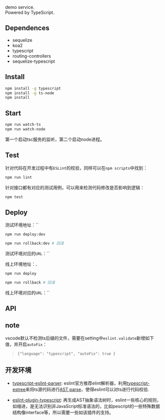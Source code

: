 demo service.  
Powered by TypeScript.

## Dependences

- sequelize
- koa2
- typescript
- routing-controllers
- sequelize-typescript

## Install

```bash
npm install -g typescript
npm install -g ts-node
npm install
```

## Start

```bash
npm run watch-ts
npm run watch-node
```

第一个启动tsc服务的监听，第二个启动node进程。 

## Test

针对代码在开发过程中有`ESLint`的校验，同样可以在`npm scripts`中找到：
```bash
npm run lint
```

针对接口都有对应的测试用例，可以用来检测代码修改是否影响到逻辑：
```bash
npm test
```

## Deploy

测试环境地址：``  

```bash
npm run deploy:dev

npm run rollback:dev # 回滚
```

测试环境对应的`URL`：``

线上环境地址：``、``

```bash
npm run deploy

npm run rollback # 回滚
```

线上环境对应的`URL`：``

## API


## note
vscode默认不检测ts后缀的文件，需要在setting中`eslint.validate`新增如下值，并开启`autoFix`：

> `{"language": "typescript", "autoFix": true }`

## 开发环境
- [typescript-eslint-parser](https://github.com/eslint/typescript-eslint-parser): eslint官方推荐elint解析器，利用[typescript-estree](https://github.com/JamesHenry/typescript-estree)来将ts源代码进行[AST parse](https://zhuanlan.zhihu.com/p/32189701)，使得eslint可以对ts进行代码校验.

- [eslint-plugin-typescript](https://github.com/bradzacher/eslint-plugin-typescript): 再生成AST抽象语法树时，eslint一些核心的规则，如缩进，是无法识别非JavaScript标准语法的，比如pescript的一些特殊数据结构像interface等，所以需要一些如该插件的支持。

